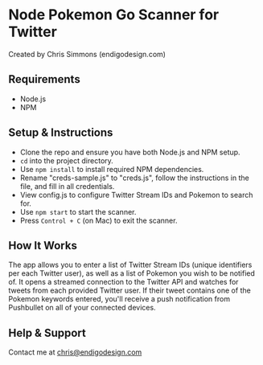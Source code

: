 # Node Pokemon Go Scanner for Twitter

Created by Chris Simmons (endigodesign.com)

## Requirements

* Node.js
* NPM

## Setup & Instructions

* Clone the repo and ensure you have both Node.js and NPM setup.
* `cd` into the project directory.
* Use `npm install` to install required NPM dependencies.
* Rename "creds-sample.js" to "creds.js", follow the instructions in the file, and fill in all credentials.
* View config.js to configure Twitter Stream IDs and Pokemon to search for.
* Use `npm start` to start the scanner.
* Press `Control + C` (on Mac) to exit the scanner.

## How It Works

The app allows you to enter a list of Twitter Stream IDs (unique identifiers per each Twitter user), as well as a list of Pokemon you wish to be notified of. It opens a streamed connection to the Twitter API and watches for tweets from each provided Twitter user. If their tweet contains one of the Pokemon keywords entered, you'll receive a push notification from Pushbullet on all of your connected devices.

## Help & Support

Contact me at chris@endigodesign.com